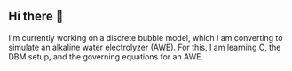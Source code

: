 ## Hi there 👋
I'm currently working on a discrete bubble model, which I am converting to simulate an alkaline water electrolyzer (AWE).
For this, I am learning C, the DBM setup, and the governing equations for an AWE.
<!--
I'm currently working on a discrete bubble model, which I am converting to simulate an alkaline water electrolyzer (AWE).
For this, I am learning C, the DBM setup, and the governing equations for an AWE.


-->
